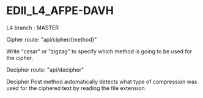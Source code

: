 # EDll_L4_AFPE-DAVH

L4 branch : MASTER


Cipher route: "api/cipher/{method}"

Write "cesar" or "zigzag" to specify which method is going to be used for the cipher.

Decipher route: "api/decipher"

Decipher Post method automatically detects what type of compression was used for the ciphered text by reading the file extension.

